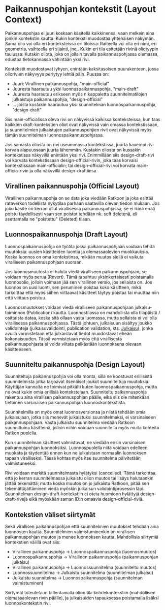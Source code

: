 # Paikannuspohjan kontekstit (Layout Context)

Paikannuspohjaa ei juuri koskaan käsitellä kaikkinensa, vaan melkein aina jonkin kontekstin kautta: Kukin konteksti
muodostaa yhtenäisen näkymän. Sama olio voi olla eri konteksteissa eri tiloissa: Raiteella voi olla eri nimi, eri
geometria, vaihteella eri sijainti, jne.. Kukin eri tila esitetään rivinä oliotyypin taulussa: Kutakin oliota, joka on
jollain tavalla paikannuspohjassa olemassa, edustaa tietokannassa vähintään yksi rivi.

Kontekstit muodostavat lyhyen, enintään kaksitasoisen puurakenteen, jossa oliorivien näkyvyys periytyy lehtiä
päin. Puussa on:

- Juuri: Virallinen paikannuspohja, "main-official"
- Juuresta haarautuu yksi luonnuspaikannuspohja, "main-draft"
- Juuresta haarautuu erikseen myös n kappaletta suunnitelmatilojen julkaistuja paikannuspohjia, "design-official"
- ... joista kustakin haarautuu yksi suunnitelman luonnospaikannuspohja, "design-draft"

Siis main-officialissa oleva rivi on näkyvissä kaikissa konteksteissa, kun taas kaikkien draft-kontekstien oliot ovat
näkyvissä vain omassa kontekstissaan, ja suunnitelmien julkaistujen paikannuspohjien rivit ovat näkyvissä myös tämän
suunnitelman luonnospaikannuspohjassa.

Jos samasta oliosta on rivi useammassa kontekstissa, juurta kauempi rivi korvaa alapuussaan juurta lähemmän. Kustakin
oliosta on kussakin kontekstissa näkyvillä enintään yksi rivi. Enimmillään siis design-draft-rivi voi korvata
kontekstissaan design-official-rivin, joka taas korvaisi kontekstissaan main-officialin; tai design-official-rivi voi
korvata main-officia-rivin ja olla näkyvillä design-draftiinsa.

## Virallinen paikannuspohja (Official Layout)

Virallinen paikannuspohja on se data joka viedään Ratkoon ja joka esittää rataverkon todellista nykytilaa parhaan
saatavilla olevan tiedon mukaan. Jos joku käsite on kerran ollut virallisessa paikannuspohjassa, se ei ikinä enää poistu
täydellisesti vaan sen poistot tehdään nk. soft deletenä, eli asettamalla ne "poistettu" (Deleted) tilaan.

## Luonnospaikannuspohja (Draft Layout)

Luonnospaikannuspohja on työtila jossa paikannuspohjaan voidaan tehdä muutoksia: uusien käsitteiden luontia ja
olemassaolevien muokkauksia. Koska luonnos on oma kontekstinsa, mikään muutos siellä ei vaikuta viralliseen
paikannuspohjaan suoraan.

Jos luonnosmuutosta ei haluta viedä viralliseen paikannuspohjaan, se voidaan myös perua (Revert). Tämä tapahtuu
yksinkertaisesti poistamalla luonnosolio, jolloin voimaan jää sen virallinen versio, jos sellaista on. Jos luonnos on
uusi luonti, sen peruminen poistaa koko käsitteen, mikä tarkoittaa että myös siihen viittaavat käsitteet täytyy poistaa
tai muuttaa niin että viittaus poistuu.

Luonnosmuutokset voidaan viedä viralliseen paikannuspohjaan julkaisu-toiminnon (Publication) kautta. Luonnostilassa on
mahdollista olla tilapäistä / osittaista dataa, koska sitä ollaan vasta luomassa, mutta sellaista ei voi olla
virallisessa paikannuspohjassa. Tästä johtuen, julkaisuun sisältyy joukko validointeja (julkaisuvalidointi, publication
validation, kts. [Julkaisu](julkaisu.md)), jonka avulla varmistetaan että julkaistavat tiedot muodostavat eheän
kokonaisuuden. Tässä varmistetaan myös että virallisesta paikannuspohjasta ei voida viitata pelkästään luonnoksena
olevaan käsitteeseen.

## Suunniteltu paikannuspohja (Design Layout)

Suunniteltuja paikannuspohjia voi olla monta, sillä ne koostuvat erillisistä suunnitelmista jotka tarjoavat itsenäiset
joukot suunniteltuja muutoksia. Käyttäjän kannalta ne toimivat pitkälti kuten luonnospaikannuspohja, mutta ne
ovat kukin omia erillisiä kontekstejaan. Suunniteltu paikannuspohja rakentuu aina virallisen paikannuspohjan päälle,
eikä siis ole mitenkään tietoinen varsinaisen paikannuspohjan luonnoskontekstista.

Suunnitelmilla on myös omat luonnosversionsa ja niistä tehdään omia julkaisujaan, jotka siis menevät julkaistuksi
suunnitelmaksi, ei varsinaiseen paikannuspohjaan. Vasta julkaistu suunnitelma viedään Ratkoon suunniltuina käsitteinä,
jolloin niihin voidaan suunnitella myös muita kohteita Ratkon puolella.

Kun suunnitelman käsitteet valmistuvat, ne viedään ensin varsinaisen paikannuspohjan luonnoksiksi. Luonnospuolella niitä
voidaan edelleen muokata ja täydentää ennen kun ne julkaistaan normaalin luonnoksen tapaan viralliseksi. Tässä kohtaa
myös itse suunnitelma päivitetään valmistuneeksi.

Rivi voidaan merkitä suunnitelmasta hylätyksi (cancelled). Tämä tarkoittaa, että jo kerran suunnitelmassa julkaistu
olion muutos tai lisäys halutaankin jättää tekemättä; mutta koska muutos on jo julkaistu Ratkoon, pitää sen
tekemättäjättäminen viedä myöskin julkaisun validointiprosessin läpi. Suunnitelman design-draft-kontekstiin ei oteta
huomioon hylättyjä design-draft-rivejä eikä myöskään saman ID:n omaavia design-official-riviä.

## Kontekstien väliset siirtymät

Sekä virallisen paikannuspohjan että suunnitelmien muutokset tehdään aina luonnosten kautta. Suunnitelmien
valmistuminenkin on virallisen paikannuspohjan muutos ja menee luonnoksen kautta. Mahdollisia siirtymiä kontekstien
välillä ovat siis:

- Virallinen paikannuspohja -> Luonnospaikannuspohja (luonnosmuutos)
- Luonnospaikannuspohja -> Virallinen paikannuspohja (paikannuspohjan julkaisu)
- Virallinen paikannuspohja -> Luonnossuunnitelma (suunniteltu muutos)
- Luonnossuunnitelma -> Julkaistu suunnitelma (suunnitelman julkaisu)
- Julkaistu suunnitelma -> Luonnospaikannuspohja (suunnitelman valmistuminen)

Siirtymät toteutetaan tallentamalla olion tila kohdekontekstiin (mahdollisen olemassaolevan rivin päälle), ja
julkaisuiden tapauksessa poistamalla lisäksi luonnoskontekstin rivi.
